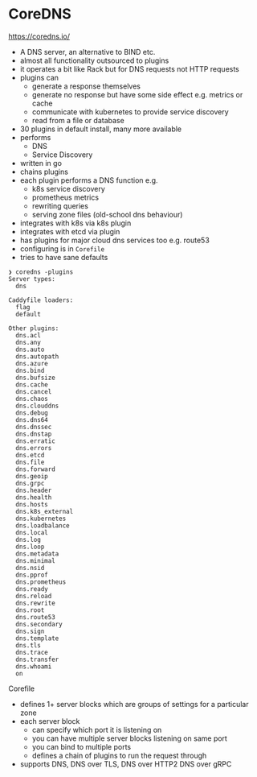 # CoreDNS

https://coredns.io/


* A DNS server, an alternative to BIND etc.
* almost all functionality outsourced to plugins
* it operates a bit like Rack but for DNS requests not HTTP requests
* plugins can
    * generate a response themselves
    * generate no response but have some side effect e.g. metrics or cache
    * communicate with kubernetes to provide service discovery
    * read from a file or database
* 30 plugins in default install, many more available
* performs
    * DNS
    * Service Discovery
* written in go
* chains plugins
* each plugin performs a DNS function e.g.
    * k8s service discovery
    * prometheus metrics
    * rewriting queries
    * serving zone files (old-school dns behaviour)
* integrates with k8s via  k8s plugin
* integrates with etcd via plugin
* has plugins for major cloud dns services too e.g. route53
* configuring is in `Corefile`
* tries to have sane defaults


```
❯ coredns -plugins
Server types:
  dns

Caddyfile loaders:
  flag
  default

Other plugins:
  dns.acl
  dns.any
  dns.auto
  dns.autopath
  dns.azure
  dns.bind
  dns.bufsize
  dns.cache
  dns.cancel
  dns.chaos
  dns.clouddns
  dns.debug
  dns.dns64
  dns.dnssec
  dns.dnstap
  dns.erratic
  dns.errors
  dns.etcd
  dns.file
  dns.forward
  dns.geoip
  dns.grpc
  dns.header
  dns.health
  dns.hosts
  dns.k8s_external
  dns.kubernetes
  dns.loadbalance
  dns.local
  dns.log
  dns.loop
  dns.metadata
  dns.minimal
  dns.nsid
  dns.pprof
  dns.prometheus
  dns.ready
  dns.reload
  dns.rewrite
  dns.root
  dns.route53
  dns.secondary
  dns.sign
  dns.template
  dns.tls
  dns.trace
  dns.transfer
  dns.whoami
  on
  ```

Corefile

* defines 1+ server blocks which are groups of settings for a particular zone
* each server block
  * can specify which port it is listening on
  * you can have multiple server blocks listening on same port
  * you can bind to multiple ports
  * defines a chain of plugins to run the request through
* supports DNS, DNS over TLS, DNS over HTTP2 DNS over gRPC



